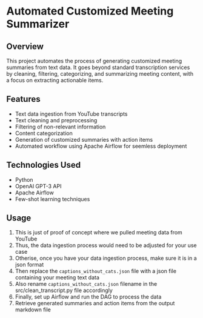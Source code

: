 # Automated Customized Meeting Summarizer

## Overview

This project automates the process of generating customized meeting summaries from text data. It goes beyond standard transcription services by cleaning, filtering, categorizing, and summarizing meeting content, with a focus on extracting actionable items.

## Features

- Text data ingestion from YouTube transcripts
- Text cleaning and preprocessing
- Filtering of non-relevant information
- Content categorization
- Generation of customized summaries with action items
- Automated workflow using Apache Airflow for seemless deployment

## Technologies Used

- Python
- OpenAI GPT-3 API
- Apache Airflow
- Few-shot learning techniques

## Usage

1. This is just of proof of concept where we pulled meeting data from YouTube
2. Thus, the data ingestion process would need to be adjusted for your use case
3. Otherise, once you have your data ingestion process, make sure it is in a json format
4. Then replace the `captions_without_cats.json` file with a json file containing your meeting text data
5. Also rename `captions_without_cats.json` filename in the src/clean_transcript.py file accordingly
6. Finally, set up Airflow and run the DAG to process the data
7. Retrieve generated summaries and action items from the output markdown file
